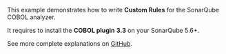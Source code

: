 This example demonstrates how to write **Custom Rules** for the SonarQube COBOL analyzer.

It requires to install the **COBOL plugin** **3.3** on your SonarQube 5.6+.

See more complete explanations on [GitHub](http://docs.sonarqube.org/display/PLUG/Custom+Rules+for+COBOL).
